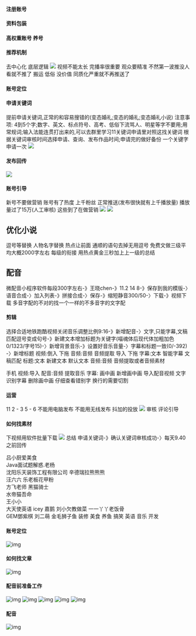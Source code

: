 #### **注册账号**
#### **资料包装**
#### **高权重账号 养号**
#### **推荐机制**
去中心化 底层逻辑
![](images/screenshot_1660204960704.png)
视频不能太长 完播率很重要
观众要精准 不然第一波推没人看就不推了
搬运 低俗 没价值 同质化严重就不再推送了
#### **账号定位**

#### **申请关键词**
提前申请关键词,正常的和容易搜错的(变态婚礼;变态的婚礼;变态婚礼小说)
注意事项: 4到5个字;数字、英文、标点符号、高考、低俗下流骂人、明星等字不要用;用常规词;输入法能连贯打出来的,可以去群里学习11关键词申请里对照这找关键词
根据关键词审核时间选择申请、查询、发布作品时间;申请完的做好备份
一个关键字申请一次
![](images/screenshot_1663313410467.png)
#### **发布回传**
![](images/screenshot_1663314113327.png)
#### **账号引导**
新号不要做营销
账号有了热度 上千粉丝 正常推送(发布很快就有上千播放量) 播放量过了15万(人工审核) 这些到了在做营销
![](images/screenshot_1663320974423.png)
![](images/screenshot_1663321332881.png)
## **优化小说**
逗号等替换 人物名字替换 热点让前面 通顺的语句去掉无用逗号 免费文做三级平均大概2000字左右
每级的衔接 用热点黄金三秒加上上一级的总结
## **配音**
微配音小程序软件每段300字左右-》王晓chen-》11.2 14 8-》保存到我的模版-〉语音合成-〉加入列表-》拼接合成-〉保存-》缩短静音300/50-〉下载-》视频下载
多音字配的不对的找一个一样的不多音字的文字配
#### **剪辑**
选择合适地铁跑酷视频关闭音乐调整比例9:16-》新增配音-〉文字,只能字幕,文稿匹配逗号变成句号-》新建文本增加标题为关键字(喵魂体后现代体加粗加色0/1323/字号15)-〉新增背景音乐-》设置好音乐音量-〉字幕和标题一致(0/-392)
-〉新增标题
视频:倒入 下拖
音频:音频 音频提取 导入 下拖
字幕:文本 智能字幕 文稿匹配
标题:文本 新建文本 默认文本
音频:音频 音频提取或者音频素材

手机
视频:导入
配音:音频 提取音乐
字幕: 画中画 新增画中画 导入配音视频 文字 识别字幕 删除画中画  仔细查看错别字 换行的需要切割
#### **运营**
11 2 - 3 5 - 6
不能用电脑发布 不能用无线发布
抖加的投放
![](images/screenshot_1663749215210.png)
审核 评论引导
#### **如何找素材**
下视频用软件批量下载
![](images/screenshot_1661148905576.png)
总结
申请关键词-》确认关键词审核成功-〉每天9.40之前回传










吕小厨爱美食   
Java面试题解惑.老杨   
沈阳乐天装饰工程有限公司 辛德瑞拉熊熊熊    
汪六六 乐老板花甲粉   
方飞老师 黑猫骑士   
水帝猫吾命   
王小小    
大天使英语 icey 嘉鹅 刘小欠教做菜 一一丫丫老饭骨    
GEM鄧紫棋 刘二萌 
金毛狮子鱼 
装修 美食 养鱼 搞笑 英语 音乐 开发




#### **账号定位**
![img](/imgs/账号定位1.png)
#### **如何找文章**
![img](/imgs/如何找文章1.png)
#### **配音前准备工作**
![img](/imgs/配音准备1.png)
![img](/imgs/配音准备2.png)
![img](/imgs/配音准备3.png)
![img](/imgs/配音准备4.png)
![img](/imgs/配音准备5.png)
#### **配音**
![img](/imgs/配音1.png)